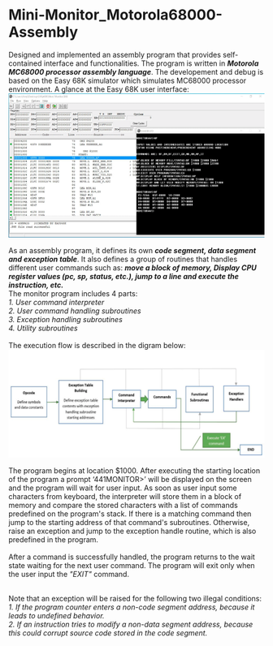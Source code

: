 # Mini-Monitor_Motorola68000-Assembly
Designed and implemented an assembly program that provides self-contained interface and functionalities. The program is written in _**Motorola MC68000 processor assembly language**_. The developement and debug is based on the Easy 68K simulator which simulates MC68000 processor environment. A glance at the Easy 68K user interface: <br />
![alt text](https://github.com/JulianMei/Mini-Monitor_Motorola68000-Assembly/blob/master/Easy68K.PNG) <br />

As an assembly program, it defines its own _**code segment, data segment and exception table**_. It also defines a group of routines that handles different user commands such as: _**move a block of memory, Display CPU register values (pc, sp, status, etc.), jump to a line and execute the instruction, etc.**_ <br />
The monitor program includes 4 parts:<br />
*1. User command interpreter* <br />
*2. User command handling subroutines* <br />
*3. Exception handling subroutines* <br />
*4. Utility subroutines* <br /> <br />
The execution flow is described in the digram below: <br />
![alt text](https://github.com/JulianMei/Mini-Monitor_Motorola68000-Assembly/blob/master/Execution%20Flow.PNG) <br />

The program begins at location $1000. After executing the starting location of the program a prompt ‘441MONITOR>’ will be displayed on the screen and the program will wait for user input. As soon as user input some characters from keyboard, the interpreter will store them in a block of memory and compare the stored characters with a list of commands predefined on the program's stack. If there is a matching command then jump to the starting address of that command's subroutines. Otherwise, raise an exception and jump to the exception handle routine, which is also predefined in the program. <br /><br />
After a command is successfully handled, the program returns to the wait state waiting for the next user command. The program will exit only when the user input the *"EXIT"* command. <br /><br />

Note that an exception will be raised for the following two illegal conditions: <br />
*1. If the program counter enters a non-code segment address, because it leads to undefined behavior. <br />
2. If an instruction tries to modify a non-data segment address, because this could corrupt source code stored in the code segment.*<br />
